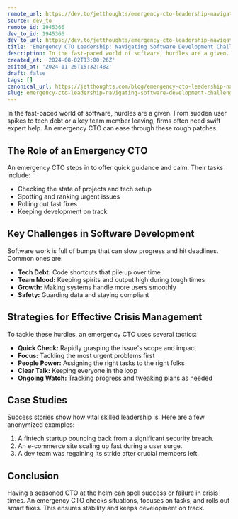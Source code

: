 ```yaml
---
remote_url: https://dev.to/jetthoughts/emergency-cto-leadership-navigating-software-development-challenges-20hk
source: dev_to
remote_id: 1945366
dev_to_id: 1945366
dev_to_url: https://dev.to/jetthoughts/emergency-cto-leadership-navigating-software-development-challenges-20hk
title: 'Emergency CTO Leadership: Navigating Software Development Challenges'
description: In the fast-paced world of software, hurdles are a given. From sudden user spikes to tech debt or a...
created_at: '2024-08-02T13:00:26Z'
edited_at: '2024-11-25T15:32:48Z'
draft: false
tags: []
canonical_url: https://jetthoughts.com/blog/emergency-cto-leadership-navigating-software-development-challenges/
slug: emergency-cto-leadership-navigating-software-development-challenges
---
```

In the fast-paced world of software, hurdles are a given. From sudden user spikes to tech debt or a key team member leaving, firms often need swift expert help. An emergency CTO can ease through these rough patches.

## The Role of an Emergency CTO

An emergency CTO steps in to offer quick guidance and calm. Their tasks include:

- Checking the state of projects and tech setup
- Spotting and ranking urgent issues
- Rolling out fast fixes
- Keeping development on track


## Key Challenges in Software Development

Software work is full of bumps that can slow progress and hit deadlines. Common ones are:

- **Tech Debt:** Code shortcuts that pile up over time
- **Team Mood:** Keeping spirits and output high during tough times
- **Growth:** Making systems handle more users smoothly
- **Safety:** Guarding data and staying compliant


## Strategies for Effective Crisis Management

To tackle these hurdles, an emergency CTO uses several tactics:

- **Quick Check:** Rapidly grasping the issue's scope and impact
- **Focus:** Tackling the most urgent problems first
- **People Power:** Assigning the right tasks to the right folks
- **Clear Talk:** Keeping everyone in the loop
- **Ongoing Watch:** Tracking progress and tweaking plans as needed


## Case Studies

Success stories show how vital skilled leadership is. Here are a few anonymized examples:

1. A fintech startup bouncing back from a significant security breach.
1. An e-commerce site scaling up fast during a user surge.
1. A dev team was regaining its stride after crucial members left.


## Conclusion

Having a seasoned CTO at the helm can spell success or failure in crisis times. An emergency CTO checks situations, focuses on tasks, and rolls out smart fixes. This ensures stability and keeps development on track.